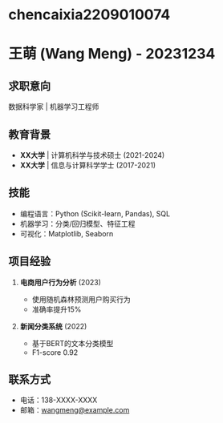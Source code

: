 # chencaixia2209010074
# 王萌 (Wang Meng) - 20231234

## 求职意向
数据科学家 | 机器学习工程师

## 教育背景
- **XX大学** | 计算机科学与技术硕士 (2021-2024)
- **XX大学** | 信息与计算科学学士 (2017-2021)

## 技能
- 编程语言：Python (Scikit-learn, Pandas), SQL
- 机器学习：分类/回归模型、特征工程
- 可视化：Matplotlib, Seaborn

## 项目经验
1. **电商用户行为分析** (2023)
   - 使用随机森林预测用户购买行为
   - 准确率提升15%

2. **新闻分类系统** (2022)
   - 基于BERT的文本分类模型
   - F1-score 0.92

## 联系方式
- 电话：138-XXXX-XXXX
- 邮箱：wangmeng@example.com
